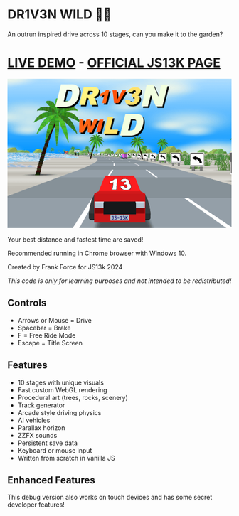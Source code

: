 # DR1V3N WILD 🚗🌴

An outrun inspired drive across 10 stages, can you make it to the garden?

# [LIVE DEMO](https://killedbyapixel.github.io/Drive13K) - [OFFICIAL JS13K PAGE](https://dev.js13kgames.com/2024/games/dr1v3n-wild)

![DR1V3N WILD - A JS13k Game by Frank Force](/screenshot.png)

Your best distance and fastest time are saved!

Recommended running in Chrome browser with Windows 10.

Created by Frank Force for JS13k 2024

*This code is only for learning purposes and not intended to be redistributed!*

## Controls

- Arrows or Mouse = Drive
- Spacebar = Brake
- F = Free Ride Mode
- Escape = Title Screen

## Features

- 10 stages with unique visuals
- Fast custom WebGL rendering
- Procedural art (trees, rocks, scenery)
- Track generator
- Arcade style driving physics
- AI vehicles
- Parallax horizon
- ZZFX sounds
- Persistent save data
- Keyboard or mouse input
- Written from scratch in vanilla JS

## Enhanced Features

This debug version also works on touch devices and has some secret developer features!
